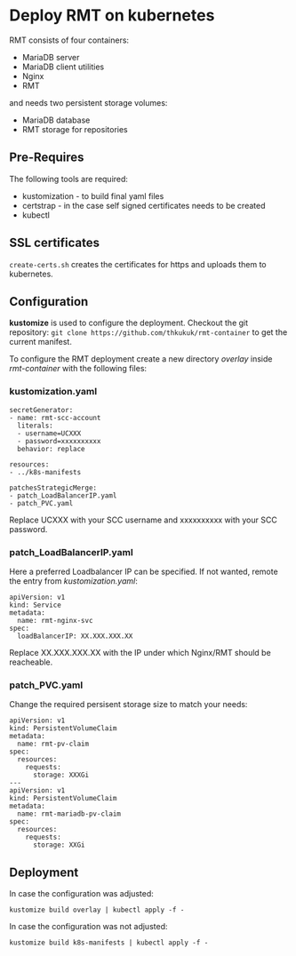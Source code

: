 # Deploy RMT on kubernetes

RMT consists of four containers:
* MariaDB server
* MariaDB client utilities
* Nginx
* RMT

and needs two persistent storage volumes:
* MariaDB database
* RMT storage for repositories

## Pre-Requires

The following tools are required:
* kustomization - to build final yaml files
* certstrap - in the case self signed certificates needs to be created
* kubectl

## SSL certificates

``create-certs.sh`` creates the certificates for https and uploads
them to kubernetes.

## Configuration

**kustomize** is used to configure the deployment. Checkout the git repository:
`git clone https://github.com/thkukuk/rmt-container` to get the current
manifest.

To configure the RMT deployment create a new directory _overlay_ inside
_rmt-container_ with the following files:

### kustomization.yaml
```
secretGenerator:
- name: rmt-scc-account
  literals:
  - username=UCXXX
  - password=xxxxxxxxxx
  behavior: replace

resources:
- ../k8s-manifests

patchesStrategicMerge:
- patch_LoadBalancerIP.yaml
- patch_PVC.yaml
```

Replace UCXXX with your SCC username and xxxxxxxxxx with your SCC password.

### patch_LoadBalancerIP.yaml

Here a preferred Loadbalancer IP can be specified. If not wanted, remote
the entry from _kustomization.yaml_:

```
apiVersion: v1
kind: Service
metadata:
  name: rmt-nginx-svc
spec:
  loadBalancerIP: XX.XXX.XXX.XX
```

Replace XX.XXX.XXX.XX with the IP under which Nginx/RMT should be reacheable.

### patch_PVC.yaml

Change the required persisent storage size to match your needs:

```
apiVersion: v1
kind: PersistentVolumeClaim
metadata:
  name: rmt-pv-claim
spec:
  resources:
    requests:
      storage: XXXGi
---
apiVersion: v1
kind: PersistentVolumeClaim
metadata:
  name: rmt-mariadb-pv-claim
spec:
  resources:
    requests:
      storage: XXGi
```

## Deployment

In case the configuration was adjusted:
```
kustomize build overlay | kubectl apply -f -
```

In case the configuration was not adjusted:
```
kustomize build k8s-manifests | kubectl apply -f -
```
